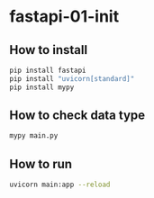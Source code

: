# fastapi-01-init

## How to install

```bash
pip install fastapi
pip install "uvicorn[standard]"
pip install mypy
```

## How to check data type

```bash
mypy main.py
```

## How to run

```bash
uvicorn main:app --reload
```
